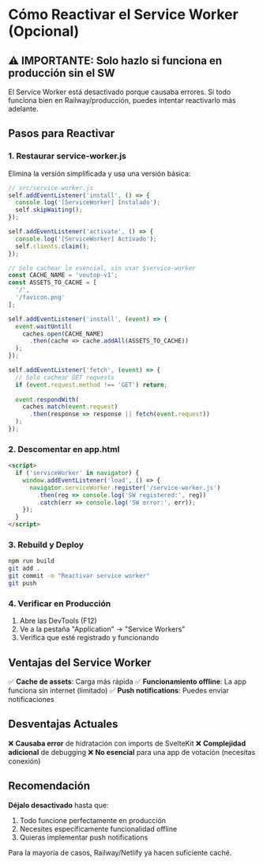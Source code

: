 # Cómo Reactivar el Service Worker (Opcional)

## ⚠️ IMPORTANTE: Solo hazlo si funciona en producción sin el SW

El Service Worker está desactivado porque causaba errores. Si todo funciona bien en Railway/producción, puedes intentar reactivarlo más adelante.

## Pasos para Reactivar

### 1. Restaurar service-worker.js

Elimina la versión simplificada y usa una versión básica:

```javascript
// src/service-worker.js
self.addEventListener('install', () => {
  console.log('[ServiceWorker] Instalado');
  self.skipWaiting();
});

self.addEventListener('activate', () => {
  console.log('[ServiceWorker] Activado');
  self.clients.claim();
});

// Solo cachear lo esencial, sin usar $service-worker
const CACHE_NAME = 'voutop-v1';
const ASSETS_TO_CACHE = [
  '/',
  '/favicon.png'
];

self.addEventListener('install', (event) => {
  event.waitUntil(
    caches.open(CACHE_NAME)
      .then(cache => cache.addAll(ASSETS_TO_CACHE))
  );
});

self.addEventListener('fetch', (event) => {
  // Solo cachear GET requests
  if (event.request.method !== 'GET') return;
  
  event.respondWith(
    caches.match(event.request)
      .then(response => response || fetch(event.request))
  );
});
```

### 2. Descomentar en app.html

```html
<script>
  if ('serviceWorker' in navigator) {
    window.addEventListener('load', () => {
      navigator.serviceWorker.register('/service-worker.js')
        .then(reg => console.log('SW registered:', reg))
        .catch(err => console.log('SW error:', err));
    });
  }
</script>
```

### 3. Rebuild y Deploy

```bash
npm run build
git add .
git commit -m "Reactivar service worker"
git push
```

### 4. Verificar en Producción

1. Abre las DevTools (F12)
2. Ve a la pestaña "Application" → "Service Workers"
3. Verifica que esté registrado y funcionando

## Ventajas del Service Worker

✅ **Cache de assets**: Carga más rápida
✅ **Funcionamiento offline**: La app funciona sin internet (limitado)
✅ **Push notifications**: Puedes enviar notificaciones

## Desventajas Actuales

❌ **Causaba error** de hidratación con imports de SvelteKit
❌ **Complejidad adicional** de debugging
❌ **No esencial** para una app de votación (necesitas conexión)

## Recomendación

**Déjalo desactivado** hasta que:
1. Todo funcione perfectamente en producción
2. Necesites específicamente funcionalidad offline
3. Quieras implementar push notifications

Para la mayoría de casos, Railway/Netlify ya hacen suficiente caché.
